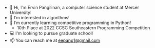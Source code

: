 - 👋 Hi, I’m Ervin Pangilinan, a computer science student at Mercer University!
- 👀 I’m interested in algorithms!
- 🌱 I’m currently learning competitive programming in Python!
  - 10th Place at 2022 CCSC Southeastern Programming Competition
- 💻 I'm looking to pursue graduate school!
- 📫 You can reach me at eepang1@gmail.com

<!---
ervinp2002/ervinp2002 is a ✨ special ✨ repository because its `README.md` (this file) appears on your GitHub profile.
You can click the Preview link to take a look at your changes.
--->
